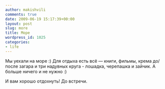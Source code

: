 ```yaml
---
author: makishvili
comments: true
date: 2009-06-19 15:17:39+00:00
layout: post
slug: more
title: Море
wordpress_id: 1025
categories:
- life
---
```


Мы уехали на море :)
Для отдыха есть всё — книги, фильмы, крема до/после загара и три надувных круга - лошадка, черепашка и зайчик. А больше ничего и не нужно :)

И вам хорошо отдохнуть!
До встречи.
